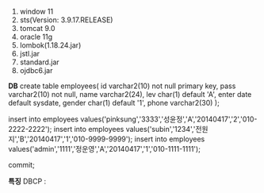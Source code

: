 1. window 11
2. sts(Version: 3.9.17.RELEASE)
3. tomcat 9.0
4. oracle 11g
5. lombok(1.18.24.jar)
6. jstl.jar
7. standard.jar
8. ojdbc6.jar

****DB****
create table employees(
    id varchar2(10) not null primary key,
    pass varchar2(10) not null,
    name varchar2(24),
    lev char(1) default 'A',
    enter date default sysdate,
    gender char(1) default '1',
    phone varchar2(30)
);

insert into employees values('pinksung','3333','성윤정','A','20140417','2','010-2222-2222');
insert into employees values('subin','1234','전원지','B','20140417','1','010-9999-9999');
insert into employees values('admin','1111','정운영','A','20140417','1','010-1111-1111');

commit;


****특징****
DBCP : 
<Resource name="jdbc/myoracle" auth="Container"
			type="javax.sql.DataSource"
			driverClassName="oracle.jdbc.OracleDriver"
			url="jdbc:oracle:thin:@127.0.0.1:1521:XE" username="scott"
			password="tiger" maxTotal="20" maxIdle="10" maxWaitMillis="-1" />